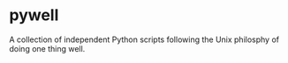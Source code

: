 # pywell
A collection of independent Python scripts following the Unix philosphy of doing one thing well.
